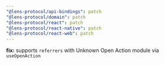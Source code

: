 ```yaml
---
"@lens-protocol/api-bindings": patch
"@lens-protocol/domain": patch
"@lens-protocol/react": patch
"@lens-protocol/react-native": patch
"@lens-protocol/react-web": patch
---
```


**fix:** supports `referrers` with Unknown Open Action module via `useOpenAction`
